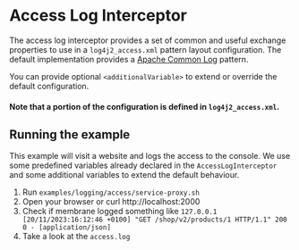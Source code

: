 # Access Log Interceptor

The access log interceptor provides a set of common and useful exchange properties to use in a `log4j2_access.xml` pattern layout configuration.
The default implementation provides a [Apache Common Log](https://httpd.apache.org/docs/trunk/logs.html#common) pattern.

You can provide optional `<additionalVariable>` to extend or override the default configuration.

#### Note that a portion of the configuration is defined in `log4j2_access.xml`.

## Running the example

This example will visit a website and logs the access to the console. We use some predefined variables already declared in
the `AccessLogInterceptor` and some additional variables to extend the default behaviour.

1. Run `examples/logging/access/service-proxy.sh`
2. Open your browser or curl http://localhost:2000
3. Check if membrane logged something like `127.0.0.1 [20/11/2023:16:12:46 +0100] "GET /shop/v2/products/1 HTTP/1.1" 200 0 - [application/json]`
4. Take a look at the `access.log`